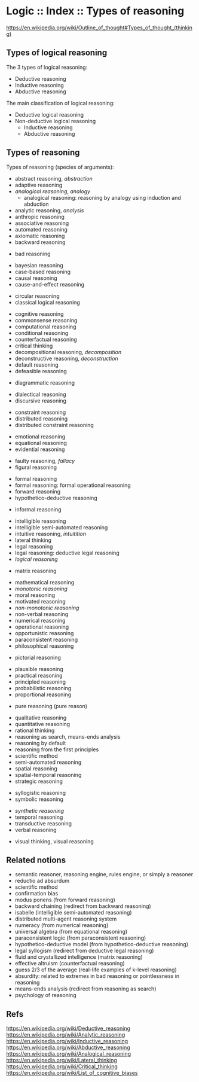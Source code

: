 # Logic :: Index :: Types of reasoning

https://en.wikipedia.org/wiki/Outline_of_thought#Types_of_thought_(thinking)

## Types of logical reasoning

The 3 types of logical reasoning:
- Deductive reasoning
- Inductive reasoning
- Abductive reasoning

The main classification of logical reasoning:
- Deductive logical reasoning
- Non-deductive logical reasoning
  - Inductive reasoning
  - Abductive reasoning

## Types of reasoning

Types of reasoning (species of arguments):
- abstract reasoning, *abstraction*
- adaptive reasoning
- *analogical reasoning*, *analogy*
  - analogical reasoning: reasoning by analogy using induction and abduction
- analytic reasoning, *analysis*
- anthropic reasoning
- associative reasoning
- automated reasoning
- axiomatic reasoning
- backward reasoning
+ bad reasoning
- bayesian reasoning
- case-based reasoning
- causal reasoning
- cause-and-effect reasoning
+ circular reasoning
+ classical logical reasoning
- cognitive reasoning
- commonsense reasoning
- computational reasoning
- conditional reasoning
- counterfactual reasoning
- critical thinking
- decompositional reasoning, *decomposition*
- deconstructive reasoning, *deconstruction*
- default reasoning
- defeasible reasoning
+ diagrammatic reasoning
- dialectical reasoning
- discursive reasoning
+ constraint reasoning
+ distributed reasoning
+ distributed constraint reasoning
- emotional reasoning
- equational reasoning
- evidential reasoning
+ faulty reasoning, *fallacy*
+ figural reasoning
- formal reasoning
- formal reasoning: formal operational reasoning
- forward reasoning
- hypothetico-deductive reasoning
+ informal reasoning
- intelligible reasoning
- intelligible semi-automated reasoning
- intuitive reasoning, *intuitition*
- lateral thinking
- legal reasoning
- legal reasoning: deductive legal reasoning
- *logical reasoning*
+ matrix reasoning
- mathematical reasoning
- *monotonic reasoning*
- moral reasoning
- motivated reasoning
- *non-monotonic reasoning*
- non-verbal reasoning
- numerical reasoning
- operational reasoning
- opportunistic reasoning
- paraconsistent reasoning
- philosophical reasoning
+ pictorial reasoning
- plausible reasoning
- practical reasoning
- principled reasoning
- probabilistic reasoning
- proportional reasoning
+ pure reasoning (pure reason)
- qualitative reasoning
- quantitative reasoning
- rational thinking
- reasoning as search, means-ends analysis
- reasoning by default
- reasoning from the first principles
- scientific method
- semi-automated reasoning
- spatial reasoning
- spatial-temporal reasoning
- strategic reasoning
+ syllogistic reasoning
+ symbolic reasoning
- *synthetic reasoning*
- temporal reasoning
- transductive reasoning
- verbal reasoning
+ visual thinking, visual reasoning


## Related notions
- semantic reasoner, reasoning engine, rules engine, or simply a reasoner
- reductio ad absurdum
- scientific method
- confirmation bias
- modus ponens (from forward reasoning)
- backward chaining (redirect from backward reasoning)
- isabelle (intelligible semi-automated reasoning)
- distributed multi-agent reasoning system
- numeracy (from numerical reasoning)
- universal algebra (from equational reasoning)
- paraconsistent logic (from paraconsistent reasoning)
- hypothetico-deductive model (from hypothetico-deductive reasoning)
- legal syllogism (redirect from deductive legal reasoning)
- fluid and crystallized intelligence (matrix reasoning)
- effective altruism (counterfactual reasoning)
- guess 2/3 of the average (real-life examples of k-level reasoning)
- absurdity: related to extremes in bad reasoning or pointlessness in reasoning
- means-ends analysis (redirect from reasoning as search)
- psychology of reasoning

## Refs
https://en.wikipedia.org/wiki/Deductive_reasoning
https://en.wikipedia.org/wiki/Analytic_reasoning
https://en.wikipedia.org/wiki/Inductive_reasoning
https://en.wikipedia.org/wiki/Abductive_reasoning
https://en.wikipedia.org/wiki/Analogical_reasoning
https://en.wikipedia.org/wiki/Lateral_thinking
https://en.wikipedia.org/wiki/Critical_thinking
https://en.wikipedia.org/wiki/List_of_cognitive_biases
